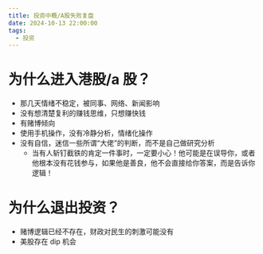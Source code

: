 ```yaml
---
title: 投资中概/A股失败复盘
date: 2024-10-13 22:00:00
tags:
  - 投资
---
```


# 为什么进入港股/a 股？

- 那几天情绪不稳定，被同事、网络、新闻影响
- 没有想清楚复利的赚钱思维，只想赚快钱
- 有赌博倾向
- 使用手机操作，没有冷静分析，情绪化操作
- 没有自信，迷信一些所谓“大佬”的判断，而不是自己做研究分析
  - 当有人斩钉截铁的肯定一件事时，一定要小心！他可能是在误导你，或者他根本没有花钱参与，如果他是善良，他不会直接给你答案，而是告诉你逻辑！

# 为什么退出投资？

- 赌博逻辑已经不存在，财政对民生的刺激可能没有
- 美股存在 dip 机会
